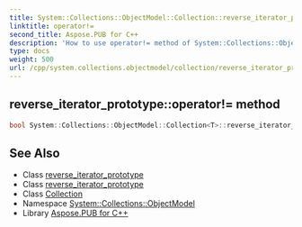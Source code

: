 ```yaml
---
title: System::Collections::ObjectModel::Collection::reverse_iterator_prototype::operator!= method
linktitle: operator!=
second_title: Aspose.PUB for C++
description: 'How to use operator!= method of System::Collections::ObjectModel::Collection::reverse_iterator_prototype class in C++.'
type: docs
weight: 500
url: /cpp/system.collections.objectmodel/collection/reverse_iterator_prototype/operator!=/
---
```

## reverse_iterator_prototype::operator!= method




```cpp
bool System::Collections::ObjectModel::Collection<T>::reverse_iterator_prototype<U>::operator!=(const reverse_iterator_prototype &it) const
```

## See Also

* Class [reverse_iterator_prototype](../)
* Class [reverse_iterator_prototype](../)
* Class [Collection](../../)
* Namespace [System::Collections::ObjectModel](../../../)
* Library [Aspose.PUB for C++](../../../../)
